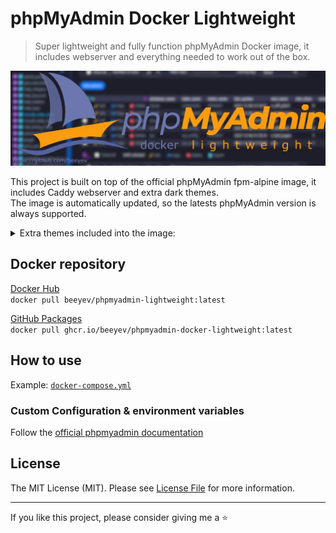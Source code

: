 # phpMyAdmin Docker Lightweight

> Super lightweight and fully function phpMyAdmin Docker image, it includes webserver and everything needed to work out of the box.

<p align="center"><a href="https://github.com/beeyev/phpmyadmin-docker-lightweight/"><img src="https://github.com/beeyev/phpmyadmin-docker-lightweight/raw/master/docs/phpmyadmin-docker-lightweight-withbg.jpg"></a></p>

This project is built on top of the official phpMyAdmin fpm-alpine image, it includes Caddy webserver and extra dark themes.  
The image is automatically updated, so the latests phpMyAdmin version is always supported.

<details>
<summary>Extra themes included into the image:</summary>

`blueberry`

![](https://github.com/beeyev/phpmyadmin-docker-lightweight/raw/master/docs/theme-blueberry.png)


`BooDark`

![](https://github.com/beeyev/phpmyadmin-docker-lightweight/raw/master/docs/theme-BooDark.png)

</details>

## Docker repository
[Docker Hub](https://hub.docker.com/r/beeyev/phpmyadmin-lightweight)  
`docker pull beeyev/phpmyadmin-lightweight:latest`  
  
[GitHub Packages](https://github.com/beeyev/phpmyadmin-docker-lightweight/pkgs/container/phpmyadmin-docker-lightweight)  
`docker pull ghcr.io/beeyev/phpmyadmin-docker-lightweight:latest`

## How to use

Example: [`docker-compose.yml`](https://github.com/beeyev/phpmyadmin-docker-lightweight/raw/master/docker-compose.yml)

### Custom Configuration & environment variables

Follow the [official phpmyadmin documentation](https://github.com/phpmyadmin/docker#adding-custom-configuration)

## License

The MIT License (MIT). Please see [License File](https://github.com/beeyev/phpmyadmin-docker-lightweight/blob/master/LICENSE) for more information.

---
If you like this project, please consider giving me a ⭐
